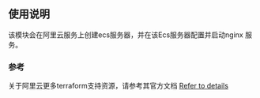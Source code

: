 ## 使用说明

该模块会在阿里云服务上创建ecs服务器，并在该Ecs服务器配置并启动nginx 服务。

### 参考

关于阿里云更多terraform支持资源，请参考其官方文档 [Refer to details](https://github.com/aliyun/terraform-provider-alicloud)


